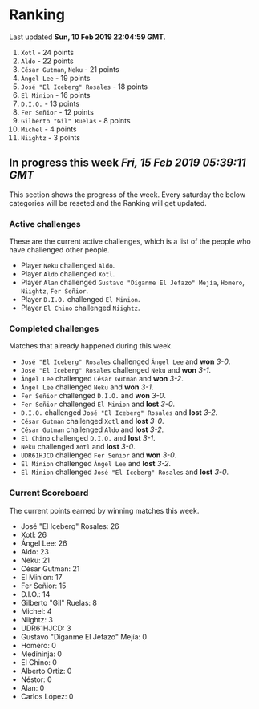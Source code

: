 # Ranking

Last updated **Sun, 10 Feb 2019 22:04:59 GMT**.

1. `Xotl` - 24 points
2. `Aldo` - 22 points
3. `César Gutman`, `Neku` - 21 points
4. `Ángel Lee` - 19 points
5. `José "El Iceberg" Rosales` - 18 points
6. `El Minion` - 16 points
7. `D.I.O.` - 13 points
8. `Fer Señior` - 12 points
9. `Gilberto "Gil" Ruelas` - 8 points
10. `Michel` - 4 points
11. `Niightz` - 3 points

## In progress this week *Fri, 15 Feb 2019 05:39:11 GMT*
This section shows the progress of the week. Every saturday the below categories will be reseted and the Ranking will get updated.

### Active challenges
These are the current active challenges, which is a list of the people who have challenged other people.

* Player `Neku` challenged `Aldo`.
* Player `Aldo` challenged `Xotl`.
* Player `Alan` challenged `Gustavo "Díganme El Jefazo" Mejía`, `Homero`, `Niightz`, `Fer Señior`.
* Player `D.I.O.` challenged `El Minion`.
* Player `El Chino` challenged `Niightz`.

### Completed challenges
Matches that already happened during this week.

* `José "El Iceberg" Rosales` challenged `Ángel Lee` and **won** *3-0*.
* `José "El Iceberg" Rosales` challenged `Neku` and **won** *3-1*.
* `Ángel Lee` challenged `César Gutman` and **won** *3-2*.
* `Ángel Lee` challenged `Neku` and **won** *3-1*.
* `Fer Señior` challenged `D.I.O.` and **won** *3-0*.
* `Fer Señior` challenged `El Minion` and **lost** *3-0*.
* `D.I.O.` challenged `José "El Iceberg" Rosales` and **lost** *3-2*.
* `César Gutman` challenged `Xotl` and **lost** *3-0*.
* `César Gutman` challenged `Aldo` and **lost** *3-2*.
* `El Chino` challenged `D.I.O.` and **lost** *3-1*.
* `Neku` challenged `Xotl` and **lost** *3-0*.
* `UDR61HJCD` challenged `Fer Señior` and **won** *3-0*.
* `El Minion` challenged `Ángel Lee` and **lost** *3-2*.
* `El Minion` challenged `José "El Iceberg" Rosales` and **lost** *3-0*.

### Current Scoreboard
The current points earned by winning matches this week.

* José "El Iceberg" Rosales: 26
* Xotl: 26
* Ángel Lee: 26
* Aldo: 23
* Neku: 21
* César Gutman: 21
* El Minion: 17
* Fer Señior: 15
* D.I.O.: 14
* Gilberto "Gil" Ruelas: 8
* Michel: 4
* Niightz: 3
* UDR61HJCD: 3
* Gustavo "Díganme El Jefazo" Mejía: 0
* Homero: 0
* Medininja: 0
* El Chino: 0
* Alberto Ortiz: 0
* Néstor: 0
* Alan: 0
* Carlos López: 0